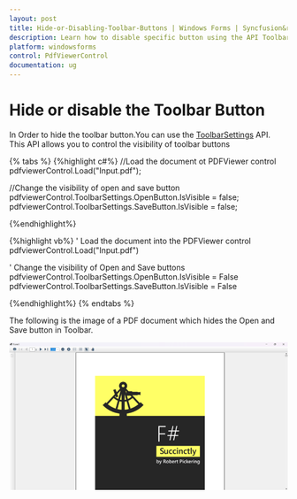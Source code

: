 ```yaml
---
layout: post
title: Hide-or-Disabling-Toolbar-Buttons | Windows Forms | Syncfusion&reg;
description: Learn how to disable specific button using the API ToolbarSettings API.
platform: windowsforms
control: PdfViewerControl
documentation: ug
---
```


# Hide or disable the Toolbar Button

In Order to hide the toolbar button.You can use the [ToolbarSettings](https://help.syncfusion.com/cr/windowsforms/Syncfusion.Windows.Forms.PdfViewer.DocumentToolbarSettings.html) API. This API allows you to control the visibility of toolbar buttons

{% tabs %}
{%highlight c#%}
//Load the document ot PDFViewer control
 pdfviewerControl.Load("Input.pdf");
 
//Change the visibility of open and save button
pdfviewerControl.ToolbarSettings.OpenButton.IsVisible = false;
pdfviewerControl.ToolbarSettings.SaveButton.IsVisible = false;

{%endhighlight%}

{%highlight vb%}
' Load the document into the PDFViewer control
pdfviewerControl.Load("Input.pdf")

' Change the visibility of Open and Save buttons
pdfviewerControl.ToolbarSettings.OpenButton.IsVisible = False
pdfviewerControl.ToolbarSettings.SaveButton.IsVisible = False

{%endhighlight%}
{% endtabs %}

The following is the image of a PDF document which hides the Open and Save button in Toolbar.

![Hide or disable Toolbar Buttons in Windows PdfViewer](Hide-or-Disabling-Toolbar-Buttons_images/Hide-or-Disabling-Toolbar-Button_img1.png)
